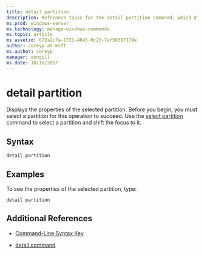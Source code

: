```yaml
---
title: detail partition
description: Reference topic for the detail partition command, which displays the properties of the selected partition.
ms.prod: windows-server
ms.technology: manage-windows-commands
ms.topic: article
ms.assetid: 672a2c7a-1721-4845-9c23-7af50367170e
author: coreyp-at-msft
ms.author: coreyp
manager: dongill
ms.date: 10/16/2017
---
```


# detail partition

Displays the properties of the selected partition. Before you begin, you must select a partition for this operation to succeed. Use the [select partition](select-partition.md) command to select a partition and shift the focus to it.

## Syntax

```
detail partition
```

## Examples

To see the properties of the selected partition, type:

```
detail partition
```

## Additional References

- [Command-Line Syntax Key](command-line-syntax-key.md)

- [detail command](detail.md)
